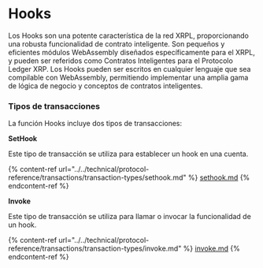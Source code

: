 # Hooks

Los Hooks son una potente característica de la red XRPL, proporcionando una robusta funcionalidad de contrato inteligente. Son pequeños y eficientes módulos WebAssembly diseñados específicamente para el XRPL, y pueden ser referidos como Contratos Inteligentes para el Protocolo Ledger XRP. Los Hooks pueden ser escritos en cualquier lenguaje que sea compilable con WebAssembly, permitiendo implementar una amplia gama de lógica de negocio y conceptos de contratos inteligentes.

### Tipos de transacciones

La función Hooks incluye dos tipos de transacciones:

**SetHook**

Este tipo de transacción se utiliza para establecer un hook en una cuenta.

{% content-ref url="../../technical/protocol-reference/transactions/transaction-types/sethook.md" %}
[sethook.md](../../technical/protocol-reference/transactions/transaction-types/sethook.md)
{% endcontent-ref %}

**Invoke**

Este tipo de transacción se utiliza para llamar o invocar la funcionalidad de un hook.

{% content-ref url="../../technical/protocol-reference/transactions/transaction-types/invoke.md" %}
[invoke.md](../../technical/protocol-reference/transactions/transaction-types/invoke.md)
{% endcontent-ref %}

